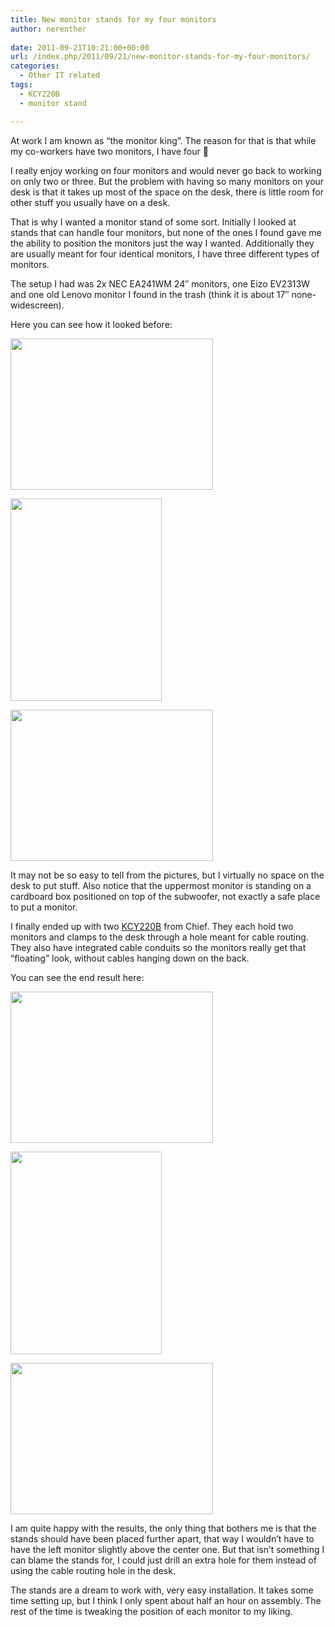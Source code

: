 ```yaml
---
title: New monitor stands for my four monitors
author: nerenther
 
date: 2011-09-21T10:21:00+00:00
url: /index.php/2011/09/21/new-monitor-stands-for-my-four-monitors/
categories:
  - Other IT related
tags:
  - KCY220B
  - monitor stand

---
```

At work I am known as &#8220;the monitor king&#8221;. The reason for that is that while my co-workers have two monitors, I have four 🙂

I really enjoy working on four monitors and would never go back to working on only two or three. But the problem with having so many monitors on your desk is that it takes up most of the space on the desk, there is little room for other stuff you usually have on a desk.

That is why I wanted a monitor stand of some sort. Initially I looked at stands that can handle four monitors, but none of the ones I found gave me the ability to position the monitors just the way I wanted. Additionally they are usually meant for four identical monitors, I have three different types of monitors.

The setup I had was 2x NEC EA241WM 24&#8243; monitors, one Eizo EV2313W and one old Lenovo monitor I found in the trash (think it is about 17&#8243; none-widescreen).

Here you can see how it looked before:

[<img decoding="async" loading="lazy" class="alignnone" title="img" src="http://dl.dropbox.com/u/33041052/blogbilder/desk/IMG_1676_thumb.png" alt="" width="324" height="242" />][1]

[<img decoding="async" loading="lazy" class="alignnone" title="img" src="http://dl.dropbox.com/u/33041052/blogbilder/desk/IMG_1678_thumb.png" alt="" width="242" height="324" />][2]

[<img decoding="async" loading="lazy" class="alignnone" title="img" src="http://dl.dropbox.com/u/33041052/blogbilder/desk/IMG_1680_thumb.png" alt="" width="324" height="242" />][3]

It may not be so easy to tell from the pictures, but I virtually no space on the desk to put stuff. Also notice that the uppermost monitor is standing on a cardboard box positioned on top of the subwoofer, not exactly a safe place to put a monitor.

I finally ended up with two <a href="http://www.chiefmfg.com/Products/KCY220B" target="_blank" rel="noopener">KCY220B</a> from Chief. They each hold two monitors and clamps to the desk through a hole meant for cable routing. They also have integrated cable conduits so the monitors really get that &#8220;floating&#8221; look, without cables hanging down on the back.

You can see the end result here:

[<img decoding="async" loading="lazy" class="alignnone" title="img" src="http://dl.dropbox.com/u/33041052/blogbilder/desk/IMG_1714_thumb.png" alt="" width="324" height="242" />][4]

[<img decoding="async" loading="lazy" class="alignnone" title="img" src="http://dl.dropbox.com/u/33041052/blogbilder/desk/IMG_1717_thumb.png" alt="" width="242" height="324" />][5]

[<img decoding="async" loading="lazy" class="alignnone" title="img" src="http://dl.dropbox.com/u/33041052/blogbilder/desk/IMG_1718_thumb.png" alt="" width="324" height="242" />][6]

I am quite happy with the results, the only thing that bothers me is that the stands should have been placed further apart, that way I wouldn&#8217;t have to have the left monitor slightly above the center one. But that isn&#8217;t something I can blame the stands for, I could just drill an extra hole for them instead of using the cable routing hole in the desk.

The stands are a dream to work with, very easy installation. It takes some time setting up, but I think I only spent about half an hour on assembly. The rest of the time is tweaking the position of each monitor to my liking.

 [1]: http://dl.dropbox.com/u/33041052/blogbilder/desk/IMG_1676.JPG
 [2]: http://dl.dropbox.com/u/33041052/blogbilder/desk/IMG_1678.JPG
 [3]: http://dl.dropbox.com/u/33041052/blogbilder/desk/IMG_1680.JPG
 [4]: http://dl.dropbox.com/u/33041052/blogbilder/desk/IMG_1714.JPG
 [5]: http://dl.dropbox.com/u/33041052/blogbilder/desk/IMG_1717.JPG
 [6]: http://dl.dropbox.com/u/33041052/blogbilder/desk/IMG_1718.JPG